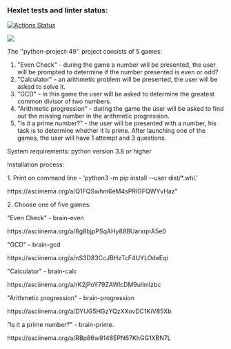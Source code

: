 ### Hexlet tests and linter status:
[![Actions Status](https://github.com/WeibHai/python-project-49/workflows/hexlet-check/badge.svg)](https://github.com/WeibHai/python-project-49/actions)

<a href="https://codeclimate.com/github/WeibHai/python-project-49/maintainability"><img src="https://api.codeclimate.com/v1/badges/aef6e394a343b6a61ba0/maintainability" /></a>

The ''python-project-49'' project consists of 5 games:
1. "Even Check" - during the game a number will be presented, the user will be prompted to determine if the number presented is even or odd?
2. "Calculator" - an arithmetic problem will be presented, the user will be asked to solve it.
3. "GCD" - in this game the user will be asked to determine the greatest common divisor of two numbers.
4. "Arithmetic progression" - during the game the user will be asked to find out the missing number in the arithmetic progression.
5. "Is it a prime number?" - the user will be presented with a number, his task is to determine whether it is prime.
After launching one of the games, the user will have 1 attempt and 3 questions.

System requirements: python version 3.8 or higher

Installation process:

<p>1. Print on command line - 'python3 -m pip install --user dist/*.whl.'</p>
<p>https://asciinema.org/a/Q1FQSwhm6eM4sPRIGFQWYvHaz"</p>

<p>2. Choose one of five games:</p>

<p>"Even Check" - brain-even</p>
<p>https://asciinema.org/a/8g8bjpPSqAHy88BUarxqnA5e0</p>
<p>"GCD" - brain-gcd</p>
<p>https://asciinema.org/a/nS3D83CcJBHzTcF4UYLOdeEqi</p>
<p>"Calculator" - brain-calc</p>
<p>https://asciinema.org/a/rK2jPoY79ZAWlcDM9ullmIzbc</p>
<p>"Arithmetic progression" - brain-progression</p>
<p>https://asciinema.org/a/DYUG5HGzYQzXXovDC1KiV85Xb</p>
<p>"Is it a prime number?" - brain-prime.</p>
<p>https://asciinema.org/a/RBp86w9148EPN67KhGG1XBN7L</p>
